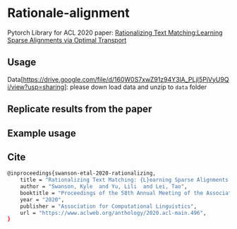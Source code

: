 # Rationale-alignment
Pytorch Library for ACL 2020 paper:
[Rationalizing Text Matching:Learning Sparse Alignments via Optimal Transport](https://arxiv.org/pdf/2005.13111.pdf)

## Usage
Data[https://drive.google.com/file/d/160W0S7xwZ91z94Y3lA_PLjI5PjVyU9Qi/view?usp=sharing]: please down load data and unzip to `data` folder

## Replicate results from the paper


## Example usage


## Cite
```sh
@inproceedings{swanson-etal-2020-rationalizing,
    title = "Rationalizing Text Matching: {L}earning Sparse Alignments via Optimal Transport",
    author = "Swanson, Kyle  and Yu, Lili  and Lei, Tao",
    booktitle = "Proceedings of the 58th Annual Meeting of the Association for Computational Linguistics",
    year = "2020",
    publisher = "Association for Computational Linguistics",
    url = "https://www.aclweb.org/anthology/2020.acl-main.496",
}
```


